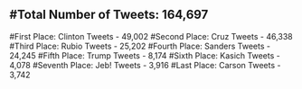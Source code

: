 #Total Number of Tweets: 164,697 
---
#First Place: Clinton Tweets - 49,002
#Second Place: Cruz Tweets - 46,338
#Third Place: Rubio Tweets - 25,202
#Fourth Place: Sanders Tweets - 24,245
#Fifth Place: Trump Tweets - 8,174
#Sixth Place: Kasich Tweets - 4,078
#Seventh Place: Jeb! Tweets - 3,916
#Last Place: Carson Tweets - 3,742
